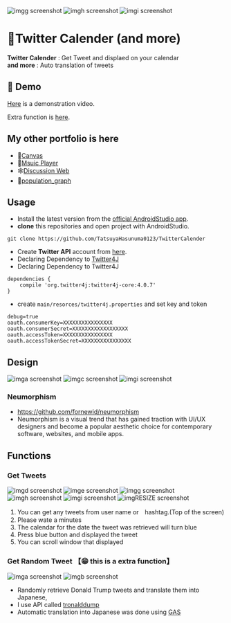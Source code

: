 ![imgg screenshot](./images/img_g.png)   ![imgh screenshot](./images/img_h.png)  ![imgi screenshot](./images/img_i.png)

# 📆Twitter Calender (and more)
**Twitter Calender** : Get Tweet and displaed on your calendar  
**and more** :  Auto translation of tweets


## 🎥 Demo
[Here](https://drive.google.com/file/d/1VSpjVHCxzpty_CtB7qNfDyBiQvs17bEx/view?usp=sharing) is a demonstration video.  

Extra function is [here](https://drive.google.com/file/d/1Dp1n2y-AsZFSq-1zezrkrDRsdkBQucgy/view?usp=sharing).

## My other portfolio is here
- 📝[Canvas](https://github.com/TatsuyaHasunuma0123/Canvas)
- 🎵[Msuic Player](https://github.com/TatsuyaHasunuma0123/MusicPlayer)
- 🕸️[Discussion Web](https://github.com/TatsuyaHasunuma0123/Discuss)
- 🗾[population_graph](https://github.com/TatsuyaHasunuma0123/population_graph)

## Usage
- Install the latest version from the [official AndroidStudio app](https://developer.android.com/studio). 
- **clone** this repositories and open project with AndroidStudio.  
```
git clone https://github.com/TatsuyaHasunuma0123/TwitterCalender
```
- Create **Twitter API** account from [here](https://developer.twitter.com/en/docs/twitter-api/getting-started/getting-access-to-the-twitter-api).
- Declaring Dependency to [Twitter4J](https://twitter4j.org/)
- Declaring Dependency to Twitter4J
```
dependencies {
    compile 'org.twitter4j:twitter4j-core:4.0.7'
}
```
- create `main/resorces/twitter4j.properties` and set key and token
```
debug=true
oauth.consumerKey=XXXXXXXXXXXXXXXX
oauth.consumerSecret=XXXXXXXXXXXXXXXXXX
oauth.accessToken=XXXXXXXXXXXXXXXX
oauth.accessTokenSecret=XXXXXXXXXXXXXXXX
```

## Design
![imga screenshot](./images/img_a.png)  ![imgc screenshot](./images/img_c.png) ![imgi screenshot](./images/img_l.png)
### Neumorphism 
- https://github.com/fornewid/neumorphism  
- Neumorphism is a visual trend that has gained traction with UI/UX designers and become a popular aesthetic choice for contemporary software, websites, and mobile apps.


## Functions
### Get Tweets
![imgd screenshot](./images/img_d.png) ![imge screenshot](./images/img_e.png) ![imgg screenshot](./images/img_g.png) 
![imgh screenshot](./images/img_h.png) ![imgi screenshot](./images/img_i.png) ![imgRESIZE screenshot](./images/img_RESIZE.png)

1. You can get any tweets from user name  or　hashtag.(Top of the screen)
2. Please wate a minutes
3. The calendar for the date the tweet was retrieved will turn blue
4. Press blue button and displayed the tweet
5. You can scroll window that displayed


### Get Random Tweet  【😁 this is a extra function】 
  
![imga screenshot](./images/img_a.png) ![imgb screenshot](./images/img_b.png)  
- Randomly retrieve Donald Trump tweets and translate them into Japanese,
- I use API called [tronalddump](https://www.tronalddump.io/)
- Automatic translation into Japanese was done using [GAS](https://developers.google.com/apps-script/api/reference/rest?hl=ja)

